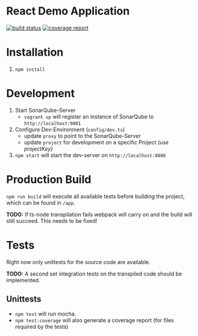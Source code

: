 # React Demo Application
[![build status](http://git.ungolianth.de/ungolianth/react-test/badges/master/build.svg)](http://git.ungolianth.de/ungolianth/react-test/commits/master)
[![coverage report](http://git.ungolianth.de/ungolianth/react-test/badges/master/coverage.svg)](http://git.ungolianth.de/ungolianth/react-test/commits/master)

# Installation
1. `npm install`

# Development
1. Start SonarQube-Server
   * `vagrant up` will register an instance of SonarQube to `http://localhost:9001`
2. Configure Dev-Environment (`config/dev.ts`)
   * update `proxy` to point to the SonarQube-Server
   * update `project` for development on a specific Project _(use projectKey)_
4. `npm start` will start the dev-server on `http://localhost:8080`

# Production Build
`npm run build` will execute all available tests before building the project, which can be found in `/app`.

**TODO:** If ts-node transpilation fails webpack will carry on and the build will still succeed. This needs to be fixed! 

# Tests
Right now only unittests for the source code are available.

**TODO:** A second set integration tests on the transpiled code should be implemented.


## Unittests
 * `npm test` will run mocha.
 * `npm test:coverage` will also generate a coverage report (for files required by the tests)